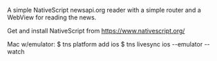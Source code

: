 
A simple NativeScript newsapi.org reader with a simple router and a WebView for
reading the news.

Get and install NativeScript from https://www.nativescript.org/

Mac w/emulator:
$ tns platform add ios
$ tns livesync ios --emulator --watch


